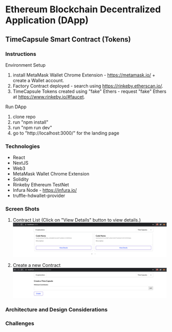 # Ethereum Blockchain Decentralized Application (DApp)

## TimeCapsule Smart Contract (Tokens)

### Instructions

Environment Setup

1. install MetaMask Wallet Chrome Extension - https://metamask.io/ + create a Wallet account.
2. Factory Contract deployed - search using https://rinkeby.etherscan.io/.
3. TimeCapsule Tokens created using "fake" Ethers - request "fake" Ethers at https://www.rinkeby.io/#faucet.

Run DApp

1. clone repo
2. run "npm install"
4. run "npm run dev"
5. go to "http://localhost:3000/" for the landing page

### Technologies

- React
- NextJS
- Web3
- MetaMask Wallet Chrome Extension
- Solidity
- Rinkeby Ethereum TestNet 
- Infura Node - https://infura.io/
- truffle-hdwallet-provider

### Screen Shots

1. Contract List (Click on "View Details" button to view details.)
![alt text](./cryptoLetters.png)

2. Create a new Contract
![alt text](./createLetter.png)

### Architecture and Design Considerations

### Challenges
